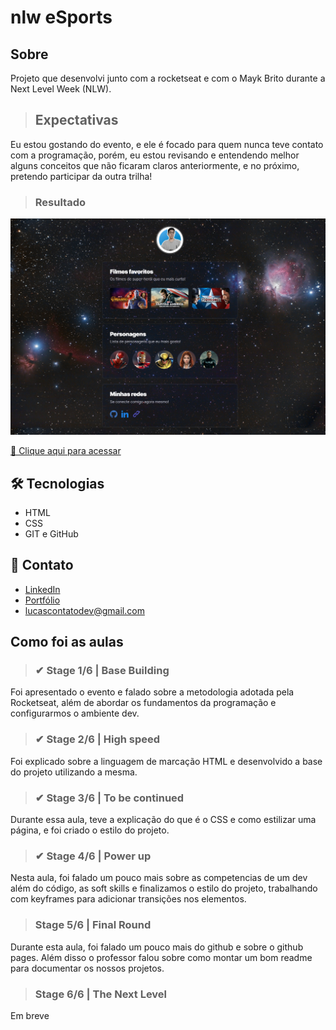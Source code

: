 # nlw eSports

## Sobre
Projeto que desenvolvi junto com a rocketseat e com o Mayk Brito durante a Next Level Week (NLW).

> ## Expectativas
Eu estou gostando do evento, e ele é focado para quem nunca teve contato com a programação, porém, eu estou revisando e entendendo melhor alguns conceitos que não ficaram claros anteriormente, e no próximo, pretendo participar da outra trilha!

> ### Resultado

![preview](./.github/preview.png)

[🔗 Clique aqui para acessar](https://rodrigues14.github.io/nlw/)

## 🛠 Tecnologias

- HTML
- CSS
- GIT e GitHub

## 🚀 Contato

- [LinkedIn](https://www.linkedin.com/in/lucas-rodrigues-perfil/)
- [Portfólio](https://portfolio-lucasrodrigues.netlify.app/)
- lucascontatodev@gmail.com

## Como foi as aulas

> ### ✔ Stage 1/6 | Base Building
Foi apresentado o evento e falado sobre a metodologia adotada pela Rocketseat, além de abordar os fundamentos da programação e configurarmos o ambiente dev.

> ### ✔ Stage 2/6 | High speed
Foi explicado sobre a linguagem de marcação HTML e desenvolvido a base do projeto utilizando a mesma.

> ### ✔ Stage 3/6 | To be continued
Durante essa aula, teve a explicação do que é o CSS e como estilizar uma página, e foi criado o estilo do projeto.

> ### ✔ Stage 4/6 | Power up
Nesta aula, foi falado um pouco mais sobre as competencias de um dev além do código, as soft skills e finalizamos o estilo do projeto, trabalhando com keyframes para adicionar transições nos elementos.

> ### Stage 5/6 | Final Round
Durante esta aula, foi falado um pouco mais do github e sobre o github pages. Além disso o professor falou sobre como montar um bom readme para documentar os nossos projetos.

> ### Stage 6/6 | The Next Level
Em breve
